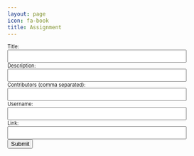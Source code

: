 ```yaml
---
layout: page
icon: fa-book
title: Assignment
---
```


<head>
    <link href="https://fonts.googleapis.com/css?family=Oxygen&display=swap" rel="stylesheet">
    <style>
      #assignmentForm {
        font-size: 0.8em;
      }
      #assignmentForm input[type="text"] {
          width: 80%;
          padding: 5px; 
      }
    </style>
</head>

<body>
  <div id="assignmentDiv"></div>
  
  <form id="assignmentForm">
    <label for="title">Title:</label><br>
    <input type="text" id="title" name="title"><br>
    <label for="desc">Description:</label><br>
    <input type="text" id="desc" name="desc"><br>
    <label for="contributors">Contributors (comma separated):</label><br>
    <input type="text" id="contributors" name="contributors"><br>
    <label for="username">Username:</label><br>
    <input type="text" id="username" name="username"><br>
    <label for="link">Link:</label><br>
    <input type="text" id="link" name="link"><br>
    <input type="submit" value="Submit">
  </form>

  <div id="submissionsDiv"></div>

  <script src="https://code.jquery.com/jquery-3.6.0.min.js"></script>
  <script>
    var url = new URL(window.location.href);
    var id = url.searchParams.get("id");

    $.get("http://localhost:8087/api/assignments/" , function(data) {
    // The data from the server is now the assignment
        var html;
        var html2;
        
        // Check if an object with the specified id exists in the array
        /*var entryExists = data.some(function(item) {
          return item.id === id;
        });*/

        //if(entryExists) {
          var assignment = data[id-1];
            if (assignment) {
                html = '<h1 style="font-size: 2.2em; font-weight: bold; margin-bottom: 0; font-family: Oxygen;">' + assignment.title + '</h1>';
                html += '<p style="font-size: 0.8em; font-style: italic; margin-bottom: 0; font-family: Oxygen;">Worth ' + assignment.maxPoints + ' Points --- <a href="' + assignment.link + '" style="text-decoration: underline;">Corresponding Notebook</a></p>';
                html += '<p style="font-size: 1.1em; font-family: Oxygen;">' + assignment.desc + '</p>';
            
                for (var username in assignment.submissions) {
                  var submission = assignment.submissions[username];
                  html2 = '<div style="border:1px solid #333; margin:0px; padding:5px;">';
                  html2 += '<h3 style="font-size: 1.6em; font-weight: bold; font-family: Oxygen;"><a href="' + submission.link + '" style="text-decoration: underline;">' + submission.title + '</a></h3>';
                  html2 += '<p style="font-style: italic; font-family: Oxygen;">Posted by ' + username + ' -- Contributed to by ' + submission.contributors.join(', ') + '</p>';
                  html2 += '<p style="font-family: Oxygen;">' + submission.desc + '</p>';
                  html2 += '</div>';
                } 
        } else {
            html = '<h1 style="font-size: 2.2em; font-weight: bold; margin-bottom: 0; font-family: Oxygen;">No assignment with id ' + id + ' exists</h1>'
        }
      
        $('#assignmentDiv').html(html);
        $('#submissionsDiv').html(html2);
      /*} else {
        $('#assignmentDiv').html('<p>Assignment at id ' + id + ' not found.</p>');
      }*/
    });
  </script>

  <script>
    document.getElementById('assignmentForm').addEventListener('submit', function(event) {
    event.preventDefault();
  
    var title = document.getElementById('title').value;
    var desc = document.getElementById('desc').value;
    var contributors = document.getElementById('contributors').value.split(',');
    var username = document.getElementById('username').value;
    var link = document.getElementById('link').value;
  
    var data = {
      id: id, //Id is already defined in assignmentPageBuilder.js
      title: title,
      desc: desc,
      contributors: contributors,
      username: username,
      link: link
    };
  
    fetch('http://localhost:8087/api/assignments/submit', {
      method: 'POST',
      headers: {
        'Content-Type': 'application/json',
      },
      body: JSON.stringify(data),
    })
    .then(response => response.json())
    .then(data => {
      console.log('Success:', data);
    })
    .catch((error) => {
      console.error('Error:', error);
    });
  });
  </script>
</body>